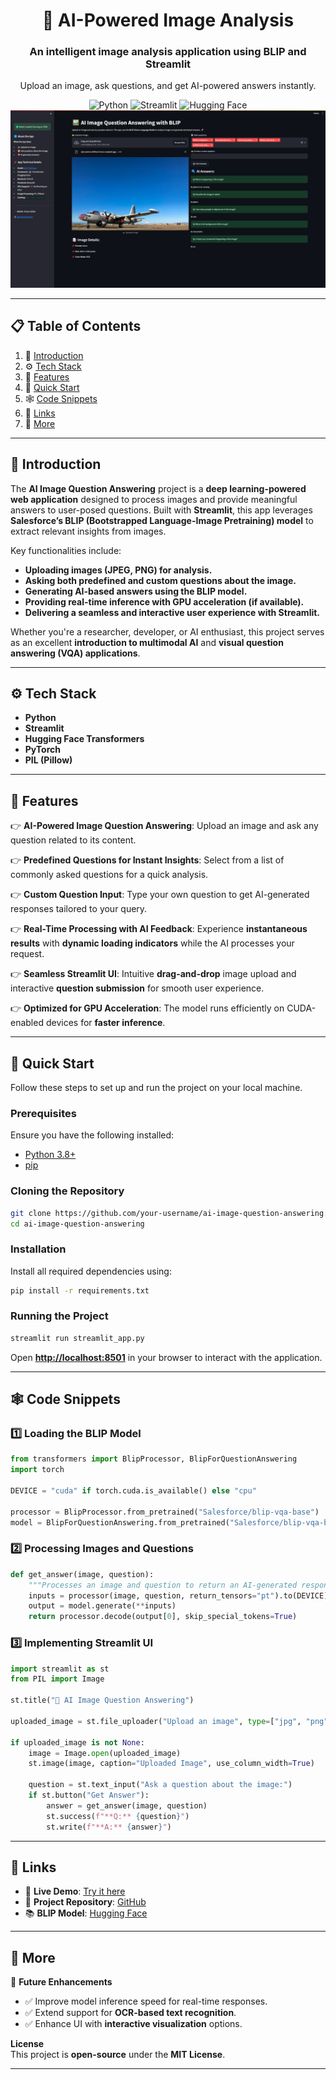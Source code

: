 
<div align="center"> 
  <h1 align="center">📸 AI-Powered Image Analysis </h1>  
  <h3 align="center">An intelligent image analysis application using BLIP and Streamlit</h3>  
  <p align="center">Upload an image, ask questions, and get AI-powered answers instantly.</p>  

<div>  
    <img src="https://img.shields.io/badge/-Python-blue?style=for-the-badge&logo=python&logoColor=white&color=3776AB" alt="Python" />  
    <img src="https://img.shields.io/badge/-Streamlit-red?style=for-the-badge&logo=streamlit&logoColor=white&color=FF4B4B" alt="Streamlit" />  
    <img src="https://img.shields.io/badge/-Hugging_Face-yellow?style=for-the-badge&logo=huggingface&logoColor=black&color=FFD700" alt="Hugging Face" />  
  </div>  

  <a href="" target="_blank">  
    <img src="./project.png" alt="Project Banner" />  
  </a>  
  <br />  


</div>  

---

## 📋 <a name="table">Table of Contents</a>

1. 🤖 [Introduction](#introduction)  
2. ⚙️ [Tech Stack](#tech-stack)  
3. 🔋 [Features](#features)  
4. 🚀 [Quick Start](#quick-start)  
5. 🕸️ [Code Snippets](#snippets)  
6. 🔗 [Links](#links)  
7. 📌 [More](#more)  

---

## <a name="introduction">🤖 Introduction</a>

The **AI Image Question Answering** project is a **deep learning-powered web application** designed to process images and provide meaningful answers to user-posed questions. Built with **Streamlit**, this app leverages **Salesforce’s BLIP (Bootstrapped Language-Image Pretraining) model** to extract relevant insights from images.  

Key functionalities include:  

- **Uploading images (JPEG, PNG) for analysis.**  
- **Asking both predefined and custom questions about the image.**  
- **Generating AI-based answers using the BLIP model.**  
- **Providing real-time inference with GPU acceleration (if available).**  
- **Delivering a seamless and interactive user experience with Streamlit.**  

Whether you're a researcher, developer, or AI enthusiast, this project serves as an excellent **introduction to multimodal AI** and **visual question answering (VQA) applications**.  

---

## <a name="tech-stack">⚙️ Tech Stack</a>

- **Python**  
- **Streamlit**  
- **Hugging Face Transformers**  
- **PyTorch**  
- **PIL (Pillow)**  

---

## <a name="features">🔋 Features</a>

👉 **AI-Powered Image Question Answering**: Upload an image and ask any question related to its content.  

👉 **Predefined Questions for Instant Insights**: Select from a list of commonly asked questions for a quick analysis.  

👉 **Custom Question Input**: Type your own question to get AI-generated responses tailored to your query.  

👉 **Real-Time Processing with AI Feedback**: Experience **instantaneous results** with **dynamic loading indicators** while the AI processes your request.  

👉 **Seamless Streamlit UI**: Intuitive **drag-and-drop** image upload and interactive **question submission** for smooth user experience.  

👉 **Optimized for GPU Acceleration**: The model runs efficiently on CUDA-enabled devices for **faster inference**.  

---

## <a name="quick-start">🚀 Quick Start</a>

Follow these steps to set up and run the project on your local machine.  

### **Prerequisites**  

Ensure you have the following installed:  

- [Python 3.8+](https://www.python.org/downloads/)  
- [pip](https://pip.pypa.io/en/stable/installation/)  

### **Cloning the Repository**  

```bash
git clone https://github.com/your-username/ai-image-question-answering.git
cd ai-image-question-answering
```

### **Installation**  

Install all required dependencies using:  

```bash
pip install -r requirements.txt
```

### **Running the Project**  

```bash
streamlit run streamlit_app.py
```

Open **[http://localhost:8501](http://localhost:8501)** in your browser to interact with the application.  

---

## <a name="snippets">🕸️ Code Snippets</a>

### **1️⃣ Loading the BLIP Model**  

```python
from transformers import BlipProcessor, BlipForQuestionAnswering
import torch

DEVICE = "cuda" if torch.cuda.is_available() else "cpu"

processor = BlipProcessor.from_pretrained("Salesforce/blip-vqa-base")
model = BlipForQuestionAnswering.from_pretrained("Salesforce/blip-vqa-base").to(DEVICE)
```

### **2️⃣ Processing Images and Questions**  

```python
def get_answer(image, question):
    """Processes an image and question to return an AI-generated response."""
    inputs = processor(image, question, return_tensors="pt").to(DEVICE)
    output = model.generate(**inputs)
    return processor.decode(output[0], skip_special_tokens=True)
```

### **3️⃣ Implementing Streamlit UI**  

```python
import streamlit as st
from PIL import Image

st.title("📸 AI Image Question Answering")

uploaded_image = st.file_uploader("Upload an image", type=["jpg", "png"])

if uploaded_image is not None:
    image = Image.open(uploaded_image)
    st.image(image, caption="Uploaded Image", use_column_width=True)

    question = st.text_input("Ask a question about the image:")
    if st.button("Get Answer"):
        answer = get_answer(image, question)
        st.success(f"**Q:** {question}")
        st.write(f"**A:** {answer}")
```

---

## <a name="links">🔗 Links</a>

- 🔗 **Live Demo**: [Try it here](https://theoddysey-visual-answering-transformers-m-streamlit-app-vimg1u.streamlit.app/)  
- 📜 **Project Repository**: [GitHub](https://github.com/your-username/ai-image-question-answering)  
- 📚 **BLIP Model**: [Hugging Face](https://huggingface.co/Salesforce/blip-vqa-base)  

---

## <a name="more">📌 More</a>

🔹 **Future Enhancements**  
- ✅ Improve model inference speed for real-time responses.  
- ✅ Extend support for **OCR-based text recognition**.  
- ✅ Enhance UI with **interactive visualization** options.  

**License**  
This project is **open-source** under the **MIT License**.  

---
 